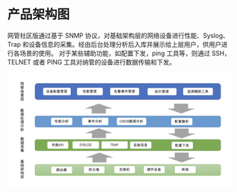 # 产品架构图

网管社区版通过基于 SNMP 协议，对基础架构层的网络设备进行性能、Syslog、Trap 和设备信息的采集。经由后台处理分析后入库并展示给上层用户，供用户进行各场景的使用。
对于某些辅助功能，如配置下发，ping 工具等，则通过 SSH，TELNET 或者 PING 工具对纳管的设备进行数据传输和下发。

![](../assets/image034.png)
